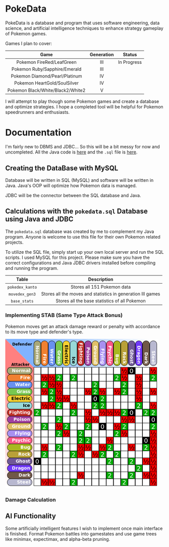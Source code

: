# PokeData
PokeData is a database and program that uses software engineering, data science, and artificial intelligence techniques to enhance strategy gameplay of Pokemon games.

Games I plan to cover:

| Game  |      Generation      |  Status |
|:----------:|:-------------:|:------:|
| Pokemon FireRed/LeafGreen | III | In Progress |
| Pokemon Ruby/Sapphire/Emerald |  III  |   |
| Pokemon Diamond/Pearl/Platinum | IV |    |
| Pokemon HeartGold/SoulSilver |  IV  |
| Pokemon Black/White/Black2/White2|   V  |

I will attempt to play though some Pokemon games and create a database and optimize strategies. I hope a completed tool will be helpful for Pokemon speedrunners and enthusiasts.

# Documentation 
I'm fairly new to DBMS and JDBC... So this will be a bit messy for now and uncompleted. All the Java code is [here](src/PokeData) and the `.sql` file is [here](pokedata.sql).

## Creating the DataBase with MySQL
Database will be written in SQL (MySQL) and software will be written in Java. Java's OOP will optimize how Pokemon data is managed.

JDBC will be the connector between the SQL database and Java. 

## Calculations with the `pokedata.sql` Database using Java and JDBC
The `pokedata.sql` database was created by me to complement my Java program. Anyone is welcome to use this file for their own Pokemon related projects. 

To utilize the SQL file, simply start up your own local server and run the SQL scripts. I used MySQL for this project. Please make sure you have the correct configurations and Java JDBC drivers installed before compiling and running the program.


|     Table     |Description|
|:-------------:|:-------------:|
|`pokedex_kanto`| Stores all 151 Pokemon data|
|`movedex_gen3` | Stores all the moves and statistics in generation III games|
|`base_stats`   | Stores all the base statistics of all Pokemon|

### Implementing STAB (Same Type Attack Bonus)
Pokemon moves get an attack damage reward or penalty with accordance to its move type and defender's type.

![STAB](references/gen3_STAB_chart.png)


### Damage Calculation


## AI Functionality
Some artificially intelligent features I wish to implement once main interface is finished. Format Pokemon battles into gamestates and use game trees like minimax, expectimax, and alpha-beta pruning. 


